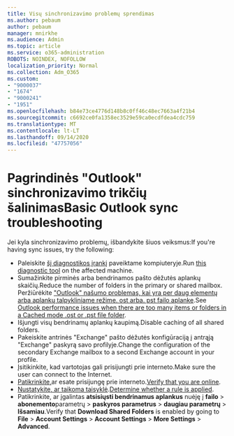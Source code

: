 ```yaml
---
title: Visų sinchronizavimo problemų sprendimas
ms.author: pebaum
author: pebaum
manager: mnirkhe
ms.audience: Admin
ms.topic: article
ms.service: o365-administration
ROBOTS: NOINDEX, NOFOLLOW
localization_priority: Normal
ms.collection: Adm_O365
ms.custom:
- "9000037"
- "1674"
- "9000241"
- "1951"
ms.openlocfilehash: b84e73ce4776d148b8c0ff46c48ec7663a4f21b4
ms.sourcegitcommit: c6692ce0fa1358ec3529e59ca0ecdfdea4cdc759
ms.translationtype: MT
ms.contentlocale: lt-LT
ms.lasthandoff: 09/14/2020
ms.locfileid: "47757056"
---
```

# <a name="basic-outlook-sync-troubleshooting"></a><span data-ttu-id="7d864-102">Pagrindinės "Outlook" sinchronizavimo trikčių šalinimas</span><span class="sxs-lookup"><span data-stu-id="7d864-102">Basic Outlook sync troubleshooting</span></span>

<span data-ttu-id="7d864-103">Jei kyla sinchronizavimo problemų, išbandykite šiuos veiksmus:</span><span class="sxs-lookup"><span data-stu-id="7d864-103">If you're having sync issues, try the following:</span></span>

- <span data-ttu-id="7d864-104">Paleiskite [šį diagnostikos įrankį](https://aka.ms/sara-outlooksendreceive) paveiktame kompiuteryje.</span><span class="sxs-lookup"><span data-stu-id="7d864-104">Run [this diagnostic tool](https://aka.ms/sara-outlooksendreceive) on the affected machine.</span></span>
- <span data-ttu-id="7d864-105">Sumažinkite pirminės arba bendrinamos pašto dėžutės aplankų skaičių.</span><span class="sxs-lookup"><span data-stu-id="7d864-105">Reduce the number of folders in the primary or shared mailbox.</span></span> <span data-ttu-id="7d864-106">Peržiūrėkite ["Outlook" našumo problemas, kai yra per daug elementų arba aplankų talpykliniame režime. ost arba. pst failo aplanke](https://support.microsoft.com/help/2768656/outlook-performance-issues-when-there-are-too-many-items-or-folders-in).</span><span class="sxs-lookup"><span data-stu-id="7d864-106">See [Outlook performance issues when there are too many items or folders in a Cached mode .ost or .pst file folder](https://support.microsoft.com/help/2768656/outlook-performance-issues-when-there-are-too-many-items-or-folders-in).</span></span>
- <span data-ttu-id="7d864-107">Išjungti visų bendrinamų aplankų kaupimą.</span><span class="sxs-lookup"><span data-stu-id="7d864-107">Disable caching of all shared folders.</span></span>
- <span data-ttu-id="7d864-108">Pakeiskite antrinės "Exchange" pašto dėžutės konfigūraciją į antrąją "Exchange" paskyrą savo profilyje.</span><span class="sxs-lookup"><span data-stu-id="7d864-108">Change the configuration of the secondary Exchange mailbox to a second Exchange account in your profile.</span></span>
- <span data-ttu-id="7d864-109">Įsitikinkite, kad vartotojas gali prisijungti prie interneto.</span><span class="sxs-lookup"><span data-stu-id="7d864-109">Make sure the user can connect to the Internet.</span></span> 
- <span data-ttu-id="7d864-110">[Patikrinkite,](https://support.office.com/article/2460e4a8-16c7-47fc-b204-b1549275aac9)ar esate prisijungę prie interneto.</span><span class="sxs-lookup"><span data-stu-id="7d864-110">[Verify that you are online](https://support.office.com/article/2460e4a8-16c7-47fc-b204-b1549275aac9).</span></span>
- <span data-ttu-id="7d864-111">[Nustatykite, ar taikoma taisyklė](https://support.office.com/article/C24F5DEA-9465-4DF4-AD17-A50704D66C59).</span><span class="sxs-lookup"><span data-stu-id="7d864-111">[Determine whether a rule is applied](https://support.office.com/article/C24F5DEA-9465-4DF4-AD17-A50704D66C59).</span></span>
- <span data-ttu-id="7d864-112">Patikrinkite, ar įgalintas **atsisiųsti bendrinamus aplankus** nuėję į **failo**  >  **abonemento**parametrų  >  **paskyros parametrus**  >  **daugiau parametrų**  >  **Išsamiau**.</span><span class="sxs-lookup"><span data-stu-id="7d864-112">Verify that **Download Shared Folders** is enabled by going to **File** > **Account Settings** > **Account Settings** > **More Settings** > **Advanced**.</span></span>
